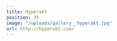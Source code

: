 ```yaml
---
title: Hyperakt
position: 35
image: "/uploads/gallery__hyperakt.jpg"
url: http://hyperakt.com/
---
```


